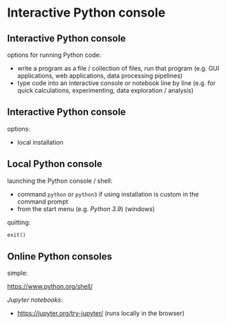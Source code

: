 # Interactive Python console

## Interactive Python console

options for running Python code:

- write a program as a file / collection of files, run that program (e.g. GUI applications, web applications, data processing pipelines)
- type code into an interactive console or notebook line by line (e.g. for quick calculations, experimenting, data exploration / analysis)

## Interactive Python console

options:

- local installation

## Local Python console

launching the Python console / shell:

- command `python` or `python3` if using installation is custom in the command prompt
- from the start menu (e.g. _Python 3.9_) (windows)

quitting:

```py
exit()
```

## Online Python consoles

simple:

https://www.python.org/shell/

_Jupyter notebooks_:

- https://jupyter.org/try-jupyter/ (runs locally in the browser)

